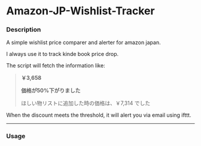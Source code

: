 # Amazon-JP-Wishlist-Tracker

### Description

A simple wishlist price comparer and alerter for amazon japan. 

I always use it to track kinde book price drop.



The script will fetch the information like:

>  **￥3,658** 
>
> **価格が50%下がりました** 
>
> ほしい物リストに追加した時の価格は、￥7,314 でした

When the discount meets the threshold, it will alert you via email using ifttt.



----

### Usage





